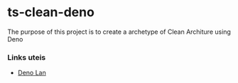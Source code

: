 # ts-clean-deno

The purpose of this project is to create a archetype of Clean Architure using Deno

### Links uteis
- [Deno Lan](https://deno.land/)
